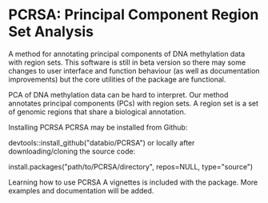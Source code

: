 # PCRSA: Principal Component Region Set Analysis
A method for annotating principal components of DNA methylation data with region sets. This software is still in beta version so there may some changes to user interface and function behaviour (as well as documentation improvements) but the core utilities of the package are functional.

PCA of DNA methylation data can be hard to interpret. Our method annotates principal components (PCs) with region sets. 
A region set is a set of genomic regions that share a biological annotation.

Installing PCRSA
PCRSA may be installed from Github:

devtools::install_github("databio/PCRSA")
or locally after downloading/cloning the source code:

install.packages("path/to/PCRSA/directory", repos=NULL, type="source")

Learning how to use PCRSA
A vignettes is included with the package. More examples and documentation will be added. 